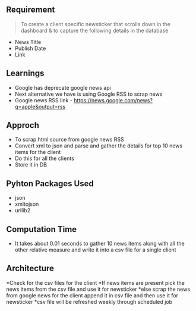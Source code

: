 Requirement
-------

>To create a client specific newsticker that scrolls down in the dashboard & to capture the  following details in the database

* News Title
* Publish Date
* Link


Learnings
-------

* Google has deprecate google news api
* Next alternative we have is using Google RSS to scrap news
* Google news RSS link - https://news.google.com/news?q=apple&output=rss


 Approch
--------

* To scrap html source from google news RSS
* Convert xml to json and parse and gather the details for top 10 news items for the client
* Do this for all the clients
* Store it in DB
 
Pyhton Packages Used
----

* json
* xmltojson
* urllib2


Computation Time
---
* It takes about 0.01 seconds to gather 10 news items along with all the other relative measure and write it into a csv file for a single client

Architecture
---
*Check for the csv files for the client
*If news items are present pick the news items from the csv file and use it for newsticker
*else scrap the news from google news for the client append it in csv file and then use it for newsticker
*csv file will be refreshed weekly through scheduled job

 
